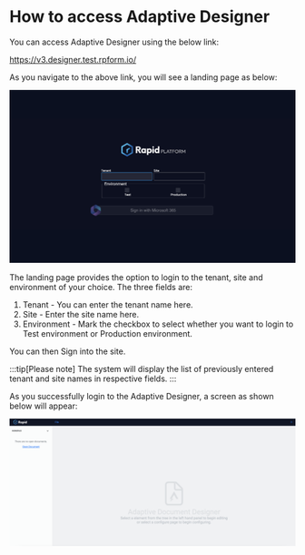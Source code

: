 # How to access Adaptive Designer

You can access Adaptive Designer using the below link:

<a href="https://v3.designer.test.rpform.io/">https://v3.designer.test.rpform.io/</a>

As you navigate to the above link, you will see a landing page as below:

![Image showing Landing Page for Adaptive Designer](<Adaptive Designer 1.png>)

The landing page provides the option to login to the tenant, site and environment of your choice. The three fields are:

1. Tenant - You can enter the tenant name here. 
2. Site - Enter the site name here.
3. Environment - Mark the checkbox to select whether you want to login to Test environment or Production environment.

You can then Sign into the site.

:::tip[Please note]
The system will display the list of previously entered tenant and site names in respective fields.
:::

As you successfully login to the Adaptive Designer, a screen as shown below will appear:

![Image showing Adaptive Designer screen](<Adaptive Designer 2.png>)